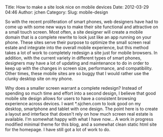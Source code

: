 Title: How to make a site look nice on mobile devices
Date: 2012-03-29 04:46
Author: jchen
Category:
Slug: mobile-design

So with the recent proliferation of smart phones, web designers have had
to come up with some new ways to make their site functional and
attractive on a small touch screen. Most often, a site designer will
create a mobile domain that is a complete rewrite to look just like an
app running on your phone. These sites serve their purpose to optimize
the small screen real estate and integrate into the overall mobile
experience, but this method takes a lot of work to completely redesign a
site just for mobile browsers. In addition, with the current variety in
different types of smart phones, designers may have a lot of updating
and maintenance to do in order to keep up with the changes in screen
size, performance, and compatibility. Other times, these mobile sites
are so buggy that I would rather use the clunky desktop site on my
phone.

Why does a smaller screen warrant a complete redesign? Instead of
spending so much time and effort into a second design, I believe that
good mobile site design allows for users to have a consistent browsing
experience across devices. I want \*.sjchen.com to look good on my
desktop, smartphone and tablet with one design. The point here is to
create a layout and interface that doesn't rely on how much screen real
estate is available. I'm somewhat happy with what I have now... A work
in progress modified minimal theme for this blog, and a somewhat clean
static html site for the homepage. I have still got a lot of work to do.
